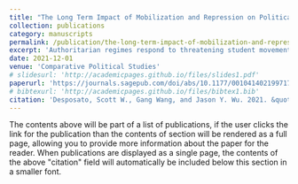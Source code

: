 ```yaml
---
title: "The Long Term Impact of Mobilization and Repression on Political Trust"
collection: publications
category: manuscripts
permalink: /publication/the-long-term-impact-of-mobilization-and-repression-on-political-trust-2021
excerpt: 'Authoritarian regimes respond to threatening student movements with repression and censorship. In many cases, failed movements are effectively erased from public memory. Do such movements affect long-term attitudes? We use a survey of college graduates to measure the impact of a failed student movement. Some of our respondents began college immediately before a major protest; others started after the movement had been suppressed. Using a fuzzy regression discontinuity, we find that individuals who attended college during the movement are significantly less likely to trust the government, more than 25years later, than individuals who enrolled after the protests. The effects are strongest for trust in the central government, and weakest for local government. These results are robust to a range of specifications, and show that the experience of mass mobilization and state repression can have a long-term impact on public attitudes, even if the event in question remains taboo.'
date: 2021-12-01
venue: 'Comparative Political Studies'
# slidesurl: 'http://academicpages.github.io/files/slides1.pdf'
paperurl: 'https://journals.sagepub.com/doi/abs/10.1177/0010414021997171'
# bibtexurl: 'http://academicpages.github.io/files/bibtex1.bib'
citation: 'Desposato, Scott W., Gang Wang, and Jason Y. Wu. 2021. &quot;The Long Term Impact of Mobilization and Repression on Political Trust.&quot; <i>Comparative Political Studies</i>. 54 (14): 2447-2474.'
---
```

The contents above will be part of a list of publications, if the user clicks the link for the publication than the contents of section will be rendered as a full page, allowing you to provide more information about the paper for the reader. When publications are displayed as a single page, the contents of the above "citation" field will automatically be included below this section in a smaller font.
